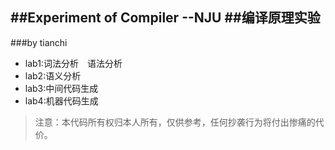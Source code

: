 ##Experiment of Compiler --NJU
##编译原理实验
-------------------------
###by tianchi

* lab1:词法分析　语法分析
* lab2:语义分析
* lab3:中间代码生成
* lab4:机器代码生成

> 注意：本代码所有权归本人所有，仅供参考，任何抄袭行为将付出惨痛的代价。


